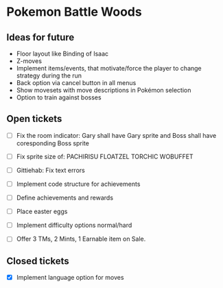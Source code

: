 # Pokemon Battle Woods

## Ideas for future
- Floor layout like Binding of Isaac
- Z-moves
- Implement items/events, that motivate/force the player to change strategy during the run
- Back option via cancel button in all menus
- Show movesets with move descriptions in Pokémon selection
- Option to train against bosses

## Open tickets
- [ ] Fix the room indicator: Gary shall have Gary sprite and Boss shall have coresponding Boss sprite
- [ ] Fix sprite size of: PACHIRISU FLOATZEL TORCHIC WOBUFFET
- [ ] Gittiehab: Fix text errors
- [ ] Implement code structure for achievements
- [ ] Define achievements and rewards
- [ ] Place easter eggs
- [ ] Implement difficulty options normal/hard
- [ ] Offer 3 TMs, 2 Mints, 1 Earnable item on Sale.


## Closed tickets
- [x] Implement language option for moves